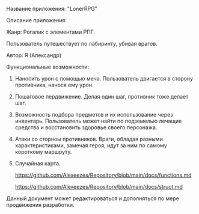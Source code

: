 Название приложения: "LonerRPG"

Описание приложения:

Жанр: Рогалик с элементами РПГ.

Пользователь путешествует по лабиринту, убивая врагов.

Автор: Я (Александр)

Функциональные возможности:
 1. Наносить урон с помощью меча. Пользователь двигается в сторону противника, нанося ему урон.
 2. Пошаговое пердвижение. Делая один шаг, противник тоже делает шаг.
 3. Возможность подбора предметов и их использование через инвентарь. Пользователь может найти по подземелью лечащие средства и восстановить здоровье своего персонажа. 
 4. Атаки со сторноы противников. Враги, обладая разными характеристиками, замечая героя, идут за ним по самому короткому маршруту.
 5. Случайная карта.

    https://github.com/Alexeezes/Repository/blob/main/docs/functions.md

    https://github.com/Alexeezes/Repository/blob/main/docs/struct.md
    
Данный документ может редактироваться и дополняться по мере продвижения разработки.
